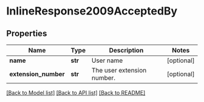 # InlineResponse2009AcceptedBy

## Properties
Name | Type | Description | Notes
------------ | ------------- | ------------- | -------------
**name** | **str** | User name | [optional] 
**extension_number** | **str** | The user extension number. | [optional] 

[[Back to Model list]](../README.md#documentation-for-models) [[Back to API list]](../README.md#documentation-for-api-endpoints) [[Back to README]](../README.md)

